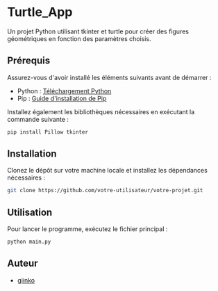 # Turtle_App

Un projet Python utilisant tkinter et turtle pour créer des figures géométriques en fonction des paramètres choisis.

## Prérequis

Assurez-vous d'avoir installé les éléments suivants avant de démarrer :

- Python : [Téléchargement Python](https://www.python.org/downloads/)
- Pip : [Guide d'installation de Pip](https://pip.pypa.io/en/stable/installation/)
  
Installez également les bibliothèques nécessaires en exécutant la commande suivante :

```bash
pip install Pillow tkinter
```

## Installation

Clonez le dépôt sur votre machine locale et installez les dépendances nécessaires :

```bash
git clone https://github.com/votre-utilisateur/votre-projet.git
```

## Utilisation

Pour lancer le programme, exécutez le fichier principal :

```bash
python main.py
```
## Auteur

- [giinko](https://github.com/giinko)
